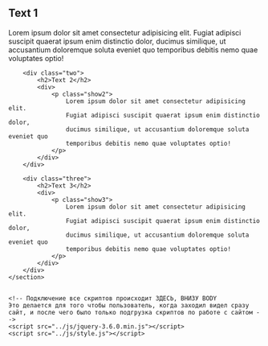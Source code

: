 <!DOCTYPE html>
<html lang="en">
<head>
    <meta charset="UTF-8">
    <meta http-equiv="X-UA-Compatible" content="IE=edge">
    <meta name="viewport" content="width=device-width, initial-scale=1.0">
    <link rel="stylesheet" href="style3.css">
    <title>Document</title>
    
</head>
<body>
    <section>
        <div class="one">
            <h2>Text 1</h2>
            <div>
                <p class="show1">
                    Lorem ipsum dolor sit amet consectetur adipisicing elit.
                    Fugiat adipisci suscipit quaerat ipsum enim distinctio dolor,
                    ducimus similique, ut accusantium doloremque soluta eveniet quo
                    temporibus debitis nemo quae voluptates optio!
                </p>
            </div>
        </div>

        <div class="two">
            <h2>Text 2</h2>
            <div>
                <p class="show2">
                    Lorem ipsum dolor sit amet consectetur adipisicing elit.
                    Fugiat adipisci suscipit quaerat ipsum enim distinctio dolor,
                    ducimus similique, ut accusantium doloremque soluta eveniet quo
                    temporibus debitis nemo quae voluptates optio!
                </p>
            </div>
        </div>

        <div class="three">
            <h2>Text 3</h2>
            <div>
                <p class="show3">
                    Lorem ipsum dolor sit amet consectetur adipisicing elit.
                    Fugiat adipisci suscipit quaerat ipsum enim distinctio dolor,
                    ducimus similique, ut accusantium doloremque soluta eveniet quo
                    temporibus debitis nemo quae voluptates optio!
                </p>
            </div>
        </div>
    </section>


    <!-- Подключение все скриптов происходит ЗДЕСЬ, ВНИЗУ BODY
    Это делается для того чтобы пользователь, когда заходил видел сразу сайт, и после чего было только подгрузка скриптов по работе с сайтом -->
    <script src="../js/jquery-3.6.0.min.js"></script>
    <script src="../js/style.js"></script>
</body>
</html>
